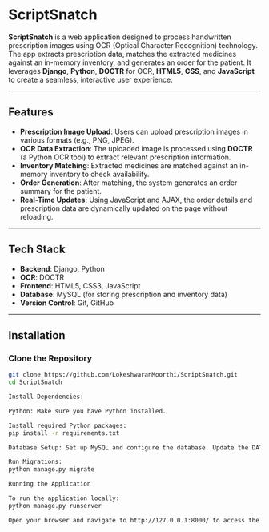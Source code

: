 # ScriptSnatch

**ScriptSnatch** is a web application designed to process handwritten prescription images using OCR (Optical Character Recognition) technology. The app extracts prescription data, matches the extracted medicines against an in-memory inventory, and generates an order for the patient. It leverages **Django**, **Python**, **DOCTR** for OCR, **HTML5**, **CSS**, and **JavaScript** to create a seamless, interactive user experience.

---

## Features

- **Prescription Image Upload**: Users can upload prescription images in various formats (e.g., PNG, JPEG).
- **OCR Data Extraction**: The uploaded image is processed using **DOCTR** (a Python OCR tool) to extract relevant prescription information.
- **Inventory Matching**: Extracted medicines are matched against an in-memory inventory to check availability.
- **Order Generation**: After matching, the system generates an order summary for the patient.
- **Real-Time Updates**: Using JavaScript and AJAX, the order details and prescription data are dynamically updated on the page without reloading.

---

## Tech Stack

- **Backend**: Django, Python
- **OCR**: DOCTR
- **Frontend**: HTML5, CSS3, JavaScript
- **Database**: MySQL (for storing prescription and inventory data)
- **Version Control**: Git, GitHub

---

## Installation

### Clone the Repository

```bash
git clone https://github.com/LokeshwaranMoorthi/ScriptSnatch.git
cd ScriptSnatch

Install Dependencies:

Python: Make sure you have Python installed.

Install required Python packages:
pip install -r requirements.txt

Database Setup: Set up MySQL and configure the database. Update the DATABASES settings in settings.py as per your configuration.

Run Migrations:
python manage.py migrate

Running the Application

To run the application locally:
python manage.py runserver

Open your browser and navigate to http://127.0.0.1:8000/ to access the app.
